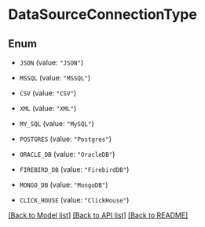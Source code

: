 # DataSourceConnectionType

## Enum


* `JSON` (value: `"JSON"`)

* `MSSQL` (value: `"MSSQL"`)

* `CSV` (value: `"CSV"`)

* `XML` (value: `"XML"`)

* `MY_SQL` (value: `"MySQL"`)

* `POSTGRES` (value: `"Postgres"`)

* `ORACLE_DB` (value: `"OracleDB"`)

* `FIREBIRD_DB` (value: `"FirebirdDB"`)

* `MONGO_DB` (value: `"MongoDB"`)

* `CLICK_HOUSE` (value: `"ClickHouse"`)


[[Back to Model list]](../README.md#documentation-for-models) [[Back to API list]](../README.md#documentation-for-api-endpoints) [[Back to README]](../README.md)


